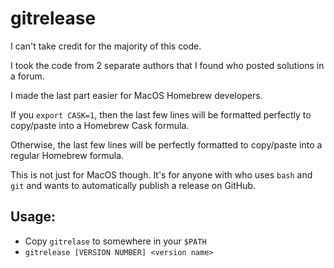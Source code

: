# gitrelease

I can't take credit for the majority of this code.

I took the code from 2 separate authors that I found who posted solutions in a forum.

I made the last part easier for MacOS Homebrew developers.

If you `export CASK=1`, then the last few lines will be formatted perfectly to copy/paste into a Homebrew Cask formula.

Otherwise, the last few lines will be perfectly formatted to copy/paste into a regular Homebrew formula.

This is not just for MacOS though.  It's for anyone with who uses `bash` and `git` and wants to automatically publish a release on GitHub.

## Usage:

- Copy `gitrelase` to somewhere in your `$PATH`
- `gitrelease [VERSION NUMBER] <version name>`

